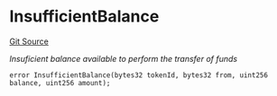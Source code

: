 # InsufficientBalance
[Git Source](https://github.com/nayms/contracts-v3/blob/08976c385ed293c18988aa46a13c47179dbb0a28/src/shared/CustomErrors.sol)

*Insuficient balance available to perform the transfer of funds*


```solidity
error InsufficientBalance(bytes32 tokenId, bytes32 from, uint256 balance, uint256 amount);
```

